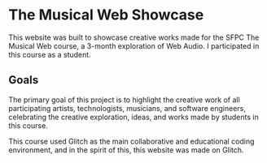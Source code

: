 # The Musical Web Showcase

This website was built to showcase creative works made for the SFPC The Musical Web course, a 3-month exploration of Web Audio. I participated in this course as a student.

## Goals

The primary goal of this project is to highlight the creative work of all participating artists, technologists, musicians, and software engineers, celebrating the creative exploration, ideas, and works made by students in this course.

This course used Glitch as the main collaborative and educational coding environment, and in the spirit of this, this website was made on Glitch.
